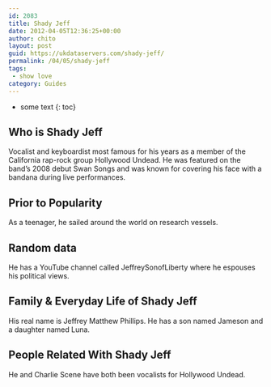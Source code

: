 ```yaml
---
id: 2083
title: Shady Jeff
date: 2012-04-05T12:36:25+00:00
author: chito
layout: post
guid: https://ukdataservers.com/shady-jeff/
permalink: /04/05/shady-jeff
tags:
 - show love
category: Guides
---
```


* some text
{: toc}
          
          
## Who is  Shady Jeff
                  
                  
                  
Vocalist and keyboardist most famous for his years as a member of the California rap-rock group Hollywood Undead. He was featured on the band&#8217;s 2008 debut Swan Songs and was known for covering his face with a bandana during live performances.
                  
                
                
                
## Prior to Popularity 
                  
                  
                  
As a teenager, he sailed around the world on research vessels.
                  
                
                
                
## Random data 
                  
                  
                  
He has a YouTube channel called JeffreySonofLiberty where he espouses his political views.
                  
                
                
                
## Family & Everyday Life of Shady Jeff
                  
                  
                  
His real name is Jeffrey Matthew Phillips. He has a son named Jameson and a daughter named Luna.
                  
                
                
                
## People Related With  Shady Jeff
                  
                  
                  
He and Charlie Scene have both been vocalists for Hollywood Undead.
                  
                
              
            
          
          
          
    
    
  
